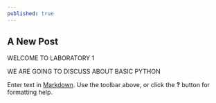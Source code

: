 ```yaml
---
published: true
---
```

## A New Post


WELCOME TO LABORATORY 1

WE ARE GOING TO DISCUSS ABOUT BASIC PYTHON



Enter text in [Markdown](http://daringfireball.net/projects/markdown/). Use the toolbar above, or click the **?** button for formatting help.
